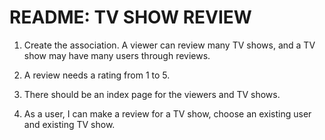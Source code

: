 # README: TV SHOW REVIEW

1. Create the association. A viewer can review many TV shows, and a TV show may have many users through reviews.

2. A review needs a rating from 1 to 5.

3. There should be an index page for the viewers and TV shows.

4. As a user, I can make a review for a TV show, choose an existing user and existing TV show.

